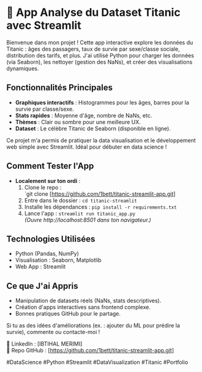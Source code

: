 # 🚢 App Analyse du Dataset Titanic avec Streamlit

Bienvenue dans mon projet ! Cette app interactive explore les données du Titanic : âges des passagers, taux de survie par sexe/classe sociale, distribution des tarifs, et plus. J'ai utilisé Python pour charger les données (via Seaborn), les nettoyer (gestion des NaNs), et créer des visualisations dynamiques.

## Fonctionnalités Principales
- **Graphiques interactifs** : Histogrammes pour les âges, barres pour la survie par classe/sexe.
- **Stats rapides** : Moyenne d'âge, nombre de NaNs, etc.
- **Thèmes** : Clair ou sombre pour une meilleure UX.
- **Dataset** : Le célèbre Titanic de Seaborn (disponible en ligne).

Ce projet m'a permis de pratiquer la data visualisation et le développement web simple avec Streamlit. Idéal pour débuter en data science !

## Comment Tester l'App

- **Localement sur ton ordi** :
  1. Clone le repo :  
     `git clone [https://github.com/1bett/titanic-streamlit-app.git]
  2. Entre dans le dossier : `cd titanic-streamlit`
  3. Installe les dépendances : `pip install -r requirements.txt`
  4. Lance l'app : `streamlit run titanic_app.py`  
     *(Ouvre http://localhost:8501 dans ton navigateur.)*

## Technologies Utilisées
- Python (Pandas, NumPy)
- Visualisation : Seaborn, Matplotlib
- Web App : Streamlit

## Ce que J'ai Appris
- Manipulation de datasets réels (NaNs, stats descriptives).
- Création d'apps interactives sans frontend complexe.
- Bonnes pratiques GitHub pour le partage.

Si tu as des idées d'améliorations (ex. : ajouter du ML pour prédire la survie), commente ou contacte-moi !

  
🔗 LinkedIn : [IBTIHAL MERIMI]  
📂 Repo GitHub : [https://github.com/1bett/titanic-streamlit-app.git]

#DataScience #Python #Streamlit #DataVisualization #Titanic #Portfolio
